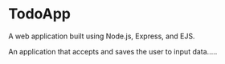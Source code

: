 # TodoApp

A web application built using Node.js, Express, and EJS.

An application that accepts and saves the user to input data.....
